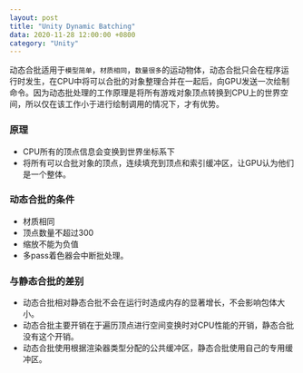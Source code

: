```yaml
---
layout: post
title: "Unity Dynamic Batching"
data: 2020-11-28 12:00:00 +0800
category: "Unity"
---
```


动态合批适用于`模型简单`，`材质相同`，`数量很多`的运动物体，动态合批只会在程序运行时发生，在CPU中将可以合批的对象整理合并在一起后，向GPU发送一次绘制命令。因为动态批处理的工作原理是将所有游戏对象顶点转换到CPU上的世界空间，所以仅在该工作小于进行绘制调用的情况下，才有优势。

### 原理
- CPU所有的顶点信息会变换到世界坐标系下
- 将所有可以合批对象的顶点，连续填充到顶点和索引缓冲区，让GPU认为他们是一个整体。

### 动态合批的条件
- 材质相同
- 顶点数量不超过300
- 缩放不能为负值
- 多pass着色器会中断批处理。

### 与静态合批的差别
- 动态合批相对静态合批不会在运行时造成内存的显著增长，不会影响包体大小。
- 动态合批主要开销在于遍历顶点进行空间变换时对CPU性能的开销，静态合批没有这个开销。
- 动态合批使用根据渲染器类型分配的公共缓冲区，静态合批使用自己的专用缓冲区。